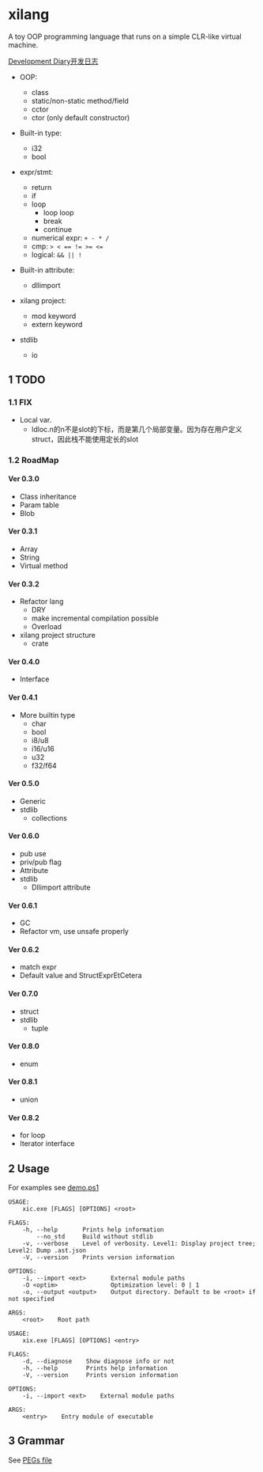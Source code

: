 # xilang

A toy OOP programming language that runs on a simple CLR-like virtual machine.

[Development Diary开发日志](https://xipotatonium.github.io/2021/04/04/XilangDev0/)


* OOP:
  * class
  * static/non-static method/field
  * cctor
  * ctor (only default constructor)
* Built-in type:
  * i32
  * bool
* expr/stmt:
  * return
  * if
  * loop
    * loop loop
    * break
    * continue
  * numerical expr: `+ - * /`
  * cmp: `> < == != >= <=`
  * logical: `&& || !`
* Built-in attribute:
  * dllimport
* xilang project:
  * mod keyword
  * extern keyword

* stdlib
  * io

## 1 TODO

### 1.1 FIX

* Local var. 
  * ldloc.n的n不是slot的下标，而是第几个局部变量。因为存在用户定义struct，因此栈不能使用定长的slot

### 1.2 RoadMap

#### Ver 0.3.0

* Class inheritance
* Param table
* Blob

#### Ver 0.3.1

* Array
* String
* Virtual method

#### Ver 0.3.2

* Refactor lang
  * DRY
  * make incremental compilation possible
  * Overload
* xilang project structure
  * crate

#### Ver 0.4.0

* Interface

#### Ver 0.4.1

* More builtin type
  * char
  * bool
  * i8/u8
  * i16/u16
  * u32
  * f32/f64

#### Ver 0.5.0

* Generic
* stdlib
  * collections

#### Ver 0.6.0

* pub use
* priv/pub flag
* Attribute
* stdlib
  * Dllimport attribute

#### Ver 0.6.1

* GC
* Refactor vm, use unsafe properly

#### Ver 0.6.2

* match expr
* Default value and StructExprEtCetera

#### Ver 0.7.0

* struct
* stdlib
  * tuple

#### Ver 0.8.0

* enum

#### Ver 0.8.1

* union

#### Ver 0.8.2

* for loop
* Iterator interface

## 2 Usage

For examples see [demo.ps1](demo.ps1)

```
USAGE:
    xic.exe [FLAGS] [OPTIONS] <root>

FLAGS:
    -h, --help       Prints help information
        --no_std     Build without stdlib
    -v, --verbose    Level of verbosity. Level1: Display project tree; Level2: Dump .ast.json
    -V, --version    Prints version information

OPTIONS:
    -i, --import <ext>       External module paths
    -O <optim>               Optimization level: 0 | 1
    -o, --output <output>    Output directory. Default to be <root> if not specified

ARGS:
    <root>    Root path
```


```
USAGE:
    xix.exe [FLAGS] [OPTIONS] <entry>

FLAGS:
    -d, --diagnose    Show diagnose info or not
    -h, --help        Prints help information
    -V, --version     Prints version information

OPTIONS:
    -i, --import <ext>    External module paths

ARGS:
    <entry>    Entry module of executable
```

## 3 Grammar

See [PEGs file](src/lang/parser/grammar.pest)